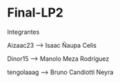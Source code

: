 # Final-LP2
Integrantes

Aizaac23 --> Isaac Ñaupa Celis

Dinor15 --> Manolo Meza Rodríguez

tengolaaag --> Bruno Candiotti Neyra

